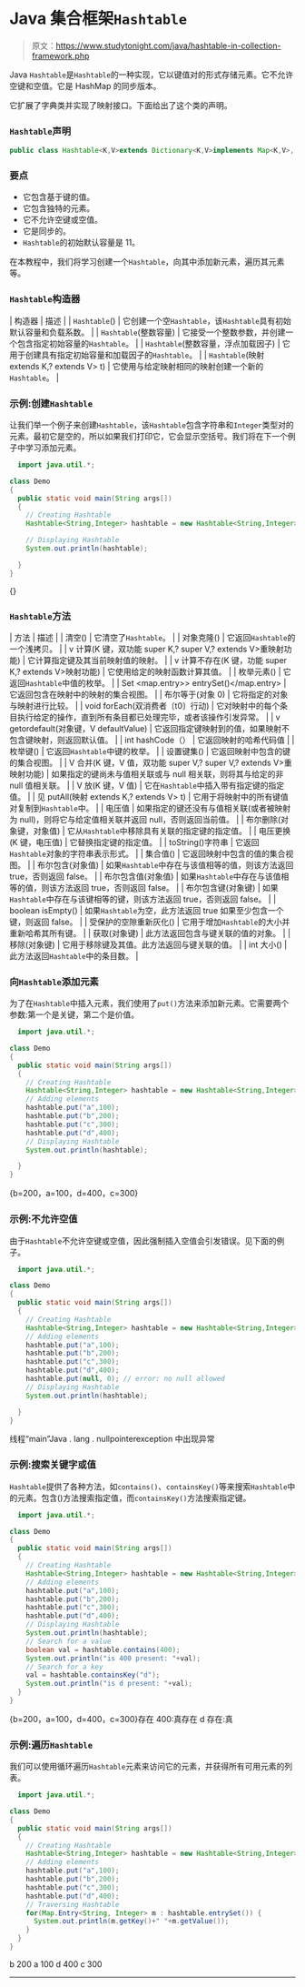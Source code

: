 # Java 集合框架`Hashtable`

> 原文：<https://www.studytonight.com/java/hashtable-in-collection-framework.php>

Java `Hashtable`是`Hashtable`的一种实现，它以键值对的形式存储元素。它不允许空键和空值。它是 HashMap 的同步版本。

它扩展了字典类并实现了映射接口。下面给出了这个类的声明。

### `Hashtable`声明

```java
public class Hashtable<K,V>extends Dictionary<K,V>implements Map<K,V>, Cloneable, Serializable
```

### 要点

*   它包含基于键的值。
*   它包含独特的元素。
*   它不允许空键或空值。
*   它是同步的。
*   `Hashtable`的初始默认容量是 11。

在本教程中，我们将学习创建一个`Hashtable`，向其中添加新元素，遍历其元素等。

### `Hashtable`构造器

| 构造器 | 描述 |
| `Hashtable`() | 它创建一个空`Hashtable`，该`Hashtable`具有初始默认容量和负载系数。 |
| `Hashtable`(整数容量) | 它接受一个整数参数，并创建一个包含指定初始容量的`Hashtable`。 |
| `Hashtable`(整数容量，浮点加载因子) | 它用于创建具有指定初始容量和加载因子的`Hashtable`。 |
| `Hashtable`(映射 extends K,? extends V> t) | 它使用与给定映射相同的映射创建一个新的`Hashtable`。 |

### 示例:创建`Hashtable`

让我们举一个例子来创建`Hashtable`，该`Hashtable`包含字符串和`Integer`类型对的元素。最初它是空的，所以如果我们打印它，它会显示空括号。我们将在下一个例子中学习添加元素。

```java
  import java.util.*;

class Demo
{
  public static void main(String args[])
  {
    // Creating Hashtable
    Hashtable<String,Integer> hashtable = new Hashtable<String,Integer>();

    // Displaying Hashtable
    System.out.println(hashtable);

  }
} 

```

{}

### `Hashtable`方法

| 方法 | 描述 |
| 清空() | 它清空了`Hashtable`。 |
| 对象克隆() | 它返回`Hashtable`的一个浅拷贝。 |
| v 计算(K 键，双功能 super K,? super V,? extends V>重映射功能) | 它计算指定键及其当前映射值的映射。 |
| v 计算不存在(K 键，功能 super K,? extends V>映射功能) | 它使用给定的映射函数计算其值。 |
| 枚举元素() | 它返回`Hashtable`中值的枚举。 |
| Set <map.entry>> entrySet()</map.entry> | 它返回包含在映射中的映射的集合视图。 |
| 布尔等于(对象 0) | 它将指定的对象与映射进行比较。 |
| void forEach(双消费者〔t0〕行动) | 它对映射中的每个条目执行给定的操作，直到所有条目都已处理完毕，或者该操作引发异常。 |
| v getordefault(对象键，V defaultValue) | 它返回指定键映射到的值，如果映射不包含键映射，则返回默认值。 |
| int hashCode（） | 它返回映射的哈希代码值 |
| 枚举<k>键()</k> | 它返回`Hashtable`中键的枚举。 |
| 设置<k>键集()</k> | 它返回映射中包含的键的集合视图。 |
| V 合并(K 键，V 值，双功能 super V,? super V,? extends V>重映射功能) | 如果指定的键尚未与值相关联或与 null 相关联，则将其与给定的非 null 值相关联。 |
| V 放(K 键，V 值) | 它在`Hashtable`中插入带有指定键的指定值。 |
| 见 putAll(映射 extends K,? extends V> t) | 它用于将映射中的所有键值对复制到`Hashtable`中。 |
| 电压值 | 如果指定的键还没有与值相关联(或者被映射为 null)，则将它与给定值相关联并返回 null，否则返回当前值。 |
| 布尔删除(对象键，对象值) | 它从`Hashtable`中移除具有关联的指定键的指定值。 |
| 电压更换(K 键，电压值) | 它替换指定键的指定值。 |
| toString()字符串 | 它返回`Hashtable`对象的字符串表示形式。 |
| 集合值() | 它返回映射中包含的值的集合视图。 |
| 布尔包含(对象值) | 如果`Hashtable`中存在与该值相等的值，则该方法返回 true，否则返回 false。 |
| 布尔包含值(对象值) | 如果`Hashtable`中存在与该值相等的值，则该方法返回 true，否则返回 false。 |
| 布尔包含键(对象键) | 如果`Hashtable`中存在与该键相等的键，则该方法返回 true，否则返回 false。 |
| boolean isEmpty() | 如果`Hashtable`为空，此方法返回 true 如果至少包含一个键，则返回 false。 |
| 受保护的空隙重新灰化() | 它用于增加`Hashtable`的大小并重新哈希其所有键。 |
| 获取(对象键) | 此方法返回包含与键关联的值的对象。 |
| 移除(对象键) | 它用于移除键及其值。此方法返回与键关联的值。 |
| int 大小() | 此方法返回`Hashtable`中的条目数。 |

### 向`Hashtable`添加元素

为了在`Hashtable`中插入元素，我们使用了`put()`方法来添加新元素。它需要两个参数:第一个是关键，第二个是价值。

```java
  import java.util.*;

class Demo
{
  public static void main(String args[])
  {
    // Creating Hashtable
    Hashtable<String,Integer> hashtable = new Hashtable<String,Integer>();
    // Adding elements
    hashtable.put("a",100);
    hashtable.put("b",200);
    hashtable.put("c",300);
    hashtable.put("d",400);
    // Displaying Hashtable
    System.out.println(hashtable);

  }
} 

```

{b=200，a=100，d=400，c=300}

### 示例:不允许空值

由于`Hashtable`不允许空键或空值，因此强制插入空值会引发错误。见下面的例子。

```java
  import java.util.*;

class Demo
{
  public static void main(String args[])
  {
    // Creating Hashtable
    Hashtable<String,Integer> hashtable = new Hashtable<String,Integer>();
    // Adding elements
    hashtable.put("a",100);
    hashtable.put("b",200);
    hashtable.put("c",300);
    hashtable.put("d",400);
    hashtable.put(null, 0); // error: no null allowed
    // Displaying Hashtable
    System.out.println(hashtable);

  }
} 

```

线程“main”Java . lang . nullpointerexception 中出现异常

### 示例:搜索关键字或值

`Hashtable`提供了各种方法，如`contains()`、`containsKey()`等来搜索`Hashtable`中的元素。包含()方法搜索指定值，而`containsKey()`方法搜索指定键。

```java
  import java.util.*;

class Demo
{
  public static void main(String args[])
  {
    // Creating Hashtable
    Hashtable<String,Integer> hashtable = new Hashtable<String,Integer>();
    // Adding elements
    hashtable.put("a",100);
    hashtable.put("b",200);
    hashtable.put("c",300);
    hashtable.put("d",400);
    // Displaying Hashtable
    System.out.println(hashtable);
    // Search for a value
    boolean val = hashtable.contains(400);
    System.out.println("is 400 present: "+val);
    // Search for a key
    val = hashtable.containsKey("d");
    System.out.println("is d present: "+val);   
  }
} 

```

{b=200，a=100，d=400，c=300}存在 400:真存在 d 存在:真

### 示例:遍历`Hashtable`

我们可以使用循环遍历`Hashtable`元素来访问它的元素，并获得所有可用元素的列表。

```java
  import java.util.*;

class Demo
{
  public static void main(String args[])
  {
    // Creating Hashtable
    Hashtable<String,Integer> hashtable = new Hashtable<String,Integer>();
    // Adding elements
    hashtable.put("a",100);
    hashtable.put("b",200);
    hashtable.put("c",300);
    hashtable.put("d",400);
    // Traversing Hashtable
    for(Map.Entry<String, Integer> m : hashtable.entrySet()) {
      System.out.println(m.getKey()+" "+m.getValue());
    }   
  }
} 

```

b 200 a 100 d 400 c 300

* * *